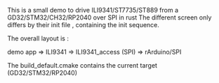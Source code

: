 This is a small demo to drive ILI9341/ST7735/ST889 from a GD32/STM32/CH32/RP2040 over SPI in rust
The different screen only differs by their init file , containing the init sequence.

The overall layout is :

demo app => ILI9341 
         => ILI9341_access (SPI) => rArduino/SPI

The build_default.cmake contains the current target (GD32/STM32/RP2040)
